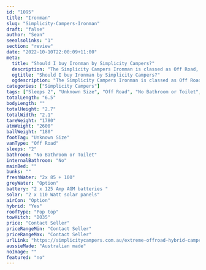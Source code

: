 ```yaml
---
id: "1095"
title: "Ironman"
slug: "Simplicity-Campers-Ironman"
draft: "false"
author: "Sean"
seealsolinks: "1"
section: "review"
date: "2022-10-10T22:00:09+11:00"
meta:
  title: "Should I buy Ironman by Simplicity Campers?"
  description: "The Simplicity Campers Ironman is classed as Off Road, and sleeps 2 people. It is Australian made and comes in at Unknown Size. It generally has No Bathroom or Toilet."
  ogtitle: "Should I buy Ironman by Simplicity Campers?"
  ogdescription: "The Simplicity Campers Ironman is classed as Off Road, and sleeps 2 people. It is Australian made and comes in at Unknown Size. It generally has No Bathroom or Toilet."
categories: ["Simplicity Campers"]
tags: ["Sleeps 2", "Unknown Size", "Off Road", "No Bathroom or Toilet", "Pop top", "Price Unknown", "Australian made"]
totalLength: "6.5"
bodyLength: ""
totalHeight: "2.7"
totalWidth: "2.1"
tareWeight: "1780"
atmWeight: "2600"
ballWeight: "180"
footTag: "Unknown Size"
vanType: "Off Road"
sleeps: "2"
bathroom: "No Bathroom or Toilet"
internalBathroom: "No"
mainBed: ""
bunks: ""
freshWater: "2x 85 + 100"
greyWater: "Option"
battery: "2 x 125 Amp AGM batteries "
solar: "2 x 110 Watt solar panels"
airCon: "Option"
hybrid: "Yes"
roofType: "Pop top"
towHitch: "DO35"
price: "Contact Seller"
priceRangeMin: "Contact Seller"
priceRangeMax: "Contact Seller"
urlLink: "https://simplicitycampers.com.au/extreme-offroad-hybrid-camper/"
aussieMade: "Australian made"
noImage: ""
featured: "no"
---
```

